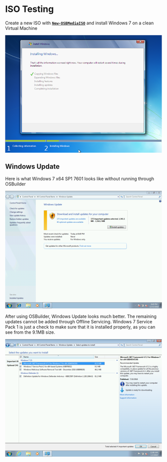 # ISO Testing

Create a new ISO with [**`New-OSBMediaISO`**](../../functions/media/new-osbmediaiso.md) and install Windows 7 on a clean Virtual Machine

![](../../../../.gitbook/assets/2019-01-01_23-37-27.png)

## Windows Update

Here is what Windows 7 x64 SP1 7601 looks like without running through OSBuilder

![](../../../../.gitbook/assets/2018-12-13_20-41-01.png)

After using OSBuilder, Windows Update looks much better.  The remaining updates cannot be added through Offline Servicing.  Windows 7 Service Pack 1 is just a check to make sure that it is installed properly, as you can see from the 9.1MB size.

![](../../../../.gitbook/assets/2019-01-02_0-08-38.png)



